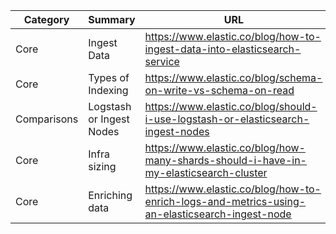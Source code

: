 | Category  | Summary  | URL  |
|---|---|---|
| Core  | Ingest Data  | https://www.elastic.co/blog/how-to-ingest-data-into-elasticsearch-service  |
| Core  | Types of Indexing  | https://www.elastic.co/blog/schema-on-write-vs-schema-on-read  |
| Comparisons  | Logstash or Ingest Nodes  | https://www.elastic.co/blog/should-i-use-logstash-or-elasticsearch-ingest-nodes  |
| Core | Infra sizing| https://www.elastic.co/blog/how-many-shards-should-i-have-in-my-elasticsearch-cluster |
| Core | Enriching data| https://www.elastic.co/blog/how-to-enrich-logs-and-metrics-using-an-elasticsearch-ingest-node |
